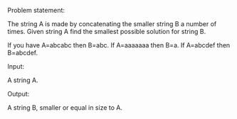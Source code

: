 Problem statement:

The string A is made by concatenating the smaller string B a number of times. Given string A find the smallest possible solution 
for string B.

If you have A=abcabc then B=abc.
If A=aaaaaaa then B=a.
If A=abcdef then B=abcdef.

Input:

A string A.

Output:

A string B, smaller or equal in size to A.
